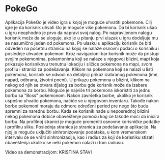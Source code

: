 # PokeGo

Aplikacija PokeGo je video igra u kojoj je moguće uhvatiti pokemone. Cilj igre je da korisnik uhvati što je moguće više pokemona. 
Da bi korisnik ušao u igru neophodno je prvo da napravi svoj nalog. Po napravljenom nalogu korisnik može da se uloguje, ako je u pitanju prvi ulazak u igru dodeljuje mu se nasumično jedan od pokemona. Po ulasku u aplikaciju korisnik će biti odveden na početnu stranicu na kojoj se nalaze osnovni podaci o korisniku i poslednje uhvaćen pokemon. Kroz navigacioni bar korisnik može da pristupi svojim pokemonima, pokemonima koji se nalaze u njegovoj blizini, mapi koja prikazuje korisnikovu trenutnu lokaciju i sličice pokemona na mapi, svom profilu i stranici za podešavanja. Klikom na pokemona koji se nalazi u listi pokemona, korisnik se odvodi na detaljniji prikaz izabranog pokemona (ime, napad, odbrana, životni poeni). U prikazu pokemona u blizini, klikom na nekog od njih se otvara dijalog za borbu gde korisnik može da izabere pokemona za borbu. Moguće je najviše tri pokemona iskoristiti za jednu borbu sa "Boss" pokemonom. Nakon završetka borbe, ukoliko je korisnik uspešno uhvatio pokemona, naćiće se u njegovom inventaru. Takođe nakon borbe pokemoni moraju da odmore određeni period pre nego što budu spremni za narednu borbu. Kada se korisnik nađe u neposrednoj blizini nekog pokemona dobiće obaveštenje pomoću kog će takođe moći da inicira borbu. Na profilnoj stranici je moguće promeniti osnovne korisničke podatke i profilnu sliku. Poslednja stranica je stranica za podešavanje aplikacije. Na njoj je moguće uključiti sinhronizovanje podataka, u kom vremenskom intervalu će se vršiti sinhronizacija, kao i radius za koji će korisniku stizati obaveštenja ukoliko se neki pokemon nalazi u tom radiusu. 



Video sa demonstracijom: KRISTINA STAVI
